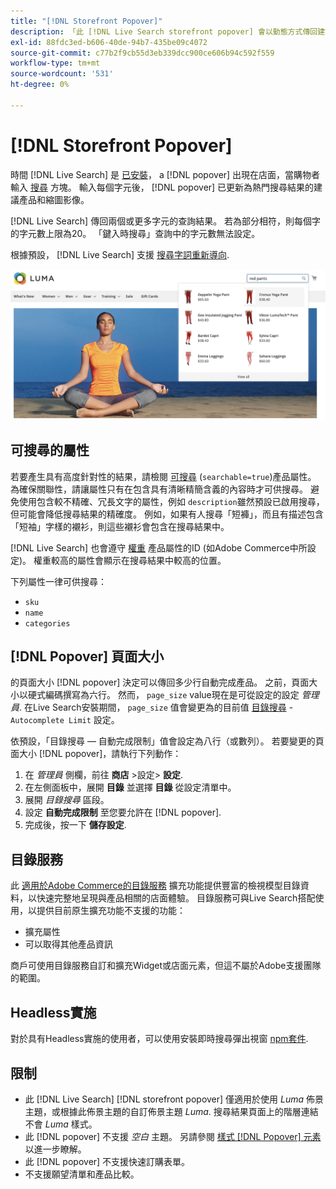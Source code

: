 ```yaml
---
title: "[!DNL Storefront Popover]"
description: 「此 [!DNL Live Search storefront popover] 會以動態方式傳回建議的產品和縮圖。」
exl-id: 88fdc3ed-b606-40de-94b7-435be09c4072
source-git-commit: c77b2f9cb55d3eb339dcc900ce606b94c592f559
workflow-type: tm+mt
source-wordcount: '531'
ht-degree: 0%

---
```


# [!DNL Storefront Popover]

時間 [!DNL Live Search] 是 [已安裝](install.md)， a [!DNL popover] 出現在店面，當購物者輸入 [搜尋](https://experienceleague.adobe.com/docs/commerce-admin/catalog/catalog/search/search.html#quick-search) 方塊。 輸入每個字元後， [!DNL popover] 已更新為熱門搜尋結果的建議產品和縮圖影像。

[!DNL Live Search] 傳回兩個或更多字元的查詢結果。 若為部分相符，則每個字的字元數上限為20。 「鍵入時搜尋」查詢中的字元數無法設定。

根據預設， [!DNL Live Search] 支援 [搜尋字詞重新導向](https://experienceleague.adobe.com/docs/commerce-admin/catalog/catalog/search/search-terms.html).

![[!DNL Live Search popover]](assets/storefront-search-as-you-type.png)

## 可搜尋的屬性

若要產生具有高度針對性的結果，請檢閱 [可搜尋](https://experienceleague.adobe.com/docs/commerce-admin/catalog/product-attributes/product-attributes.html) (`searchable=true`)產品屬性。 為確保關聯性，請讓屬性只有在包含具有清晰精簡含義的內容時才可供搜尋。 避免使用包含較不精確、冗長文字的屬性，例如 `description`雖然預設已啟用搜尋，但可能會降低搜尋結果的精確度。
例如，如果有人搜尋「短褲」，而且有描述包含「短袖」字樣的襯衫，則這些襯衫會包含在搜尋結果中。

[!DNL Live Search] 也會遵守 [權重](https://experienceleague.adobe.com/docs/commerce-admin/catalog/catalog/search/search-results.html#weighted-search) 產品屬性的ID (如Adobe Commerce中所設定)。 權重較高的屬性會顯示在搜尋結果中較高的位置。

下列屬性一律可供搜尋：

* `sku`
* `name`
* `categories`

## [!DNL Popover] 頁面大小

的頁面大小 [!DNL popover] 決定可以傳回多少行自動完成產品。 之前，頁面大小以硬式編碼撰寫為六行。 然而， `page_size` value現在是可從設定的設定 *管理員*. 在Live Search安裝期間， `page_size` 值會變更為的目前值 [目錄搜尋](https://experienceleague.adobe.com/docs/commerce-admin/config/catalog/catalog.html) - `Autocomplete Limit` 設定。

依預設，「目錄搜尋 — 自動完成限制」值會設定為八行（或數列）。 若要變更的頁面大小 [!DNL popover]，請執行下列動作：

1. 在 *管理員* 側欄，前往 **商店** >設定> **設定**.
1. 在左側面板中，展開 **目錄** 並選擇 **目錄** 從設定清單中。
1. 展開 *目錄搜尋* 區段。
1. 設定 **自動完成限制** 至您要允許在 [!DNL popover].
1. 完成後，按一下 **儲存設定**.

## 目錄服務

此 [適用於Adobe Commerce的目錄服務](../catalog-service/overview.md) 擴充功能提供豐富的檢視模型目錄資料，以快速完整地呈現與產品相關的店面體驗。 目錄服務可與Live Search搭配使用，以提供目前原生擴充功能不支援的功能：

* 擴充屬性
* 可以取得其他產品資訊

商戶可使用目錄服務自訂和擴充Widget或店面元素，但這不屬於Adobe支援團隊的範圍。

## Headless實施

對於具有Headless實施的使用者，可以使用安裝即時搜尋彈出視窗 [npm套件](https://www.npmjs.com/package/@magento/ds-livesearch-storefront-utils).

## 限制

* 此 [!DNL Live Search] [!DNL storefront popover] 僅適用於使用 *Luma* 佈景主題，或根據此佈景主題的自訂佈景主題 *Luma*. 搜尋結果頁面上的階層連結不會 *Luma* 樣式。
* 此 [!DNL popover] 不支援 *空白* 主題。 另請參閱 [樣式 [!DNL Popover] 元素](storefront-popover-styling.md) 以進一步瞭解。
* 此 [!DNL popover] 不支援快速訂購表單。
* 不支援願望清單和產品比較。
